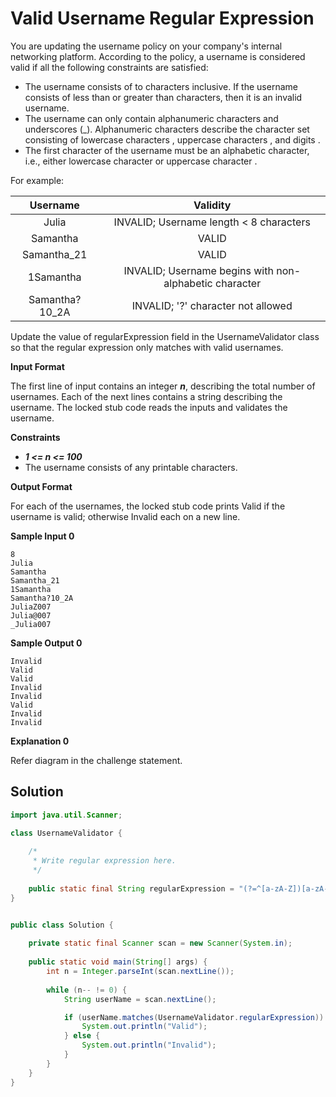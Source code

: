 # Valid Username Regular Expression

You are updating the username policy on your company's internal networking platform. According to the policy, a username is considered valid if all the following constraints are satisfied:

* The username consists of  to  characters inclusive. If the username consists of less than  or greater than  characters, then it is an invalid username.
* The username can only contain alphanumeric characters and underscores (_). Alphanumeric characters describe the character set consisting of lowercase characters , uppercase characters , and digits .
* The first character of the username must be an alphabetic character, i.e., either lowercase character  or uppercase character .

For example:

| Username | Validity |
|:--------:|:--------:|
| Julia | INVALID; Username length < 8 characters |
| Samantha | VALID |
| Samantha_21 | VALID |
| 1Samantha | INVALID; Username begins with non-alphabetic character |
| Samantha?10_2A | INVALID; '?' character not allowed |

Update the value of regularExpression field in the UsernameValidator class so that the regular expression only matches with valid usernames.

**Input Format**

The first line of input contains an integer **_n_**, describing the total number of usernames. Each of the next  lines contains a string describing the username. The locked stub code reads the inputs and validates the username.

**Constraints**

* **_1 <= n <= 100_**
* The username consists of any printable characters.

**Output Format**

For each of the usernames, the locked stub code prints Valid if the username is valid; otherwise Invalid each on a new line.

**Sample Input 0**
```
8
Julia
Samantha
Samantha_21
1Samantha
Samantha?10_2A
JuliaZ007
Julia@007
_Julia007
```

**Sample Output 0**
```
Invalid
Valid
Valid
Invalid
Invalid
Valid
Invalid
Invalid
```

**Explanation 0**

Refer diagram in the challenge statement.

## Solution

```java
import java.util.Scanner;

class UsernameValidator {
    
    /*
     * Write regular expression here.
     */
    
    public static final String regularExpression = "(?=^[a-zA-Z])[a-zA-Z0-9_]{8,30}$";
}


public class Solution {
    
    private static final Scanner scan = new Scanner(System.in);
    
    public static void main(String[] args) {
        int n = Integer.parseInt(scan.nextLine());
        
        while (n-- != 0) {
            String userName = scan.nextLine();

            if (userName.matches(UsernameValidator.regularExpression)) {
                System.out.println("Valid");
            } else {
                System.out.println("Invalid");
            }           
        }
    }
}
```

